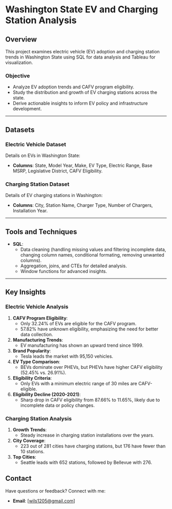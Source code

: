 # Washington State EV and Charging Station Analysis

## Overview
This project examines electric vehicle (EV) adoption and charging station trends in Washington State using SQL for data analysis and Tableau for visualization.

### Objective
- Analyze EV adoption trends and CAFV program eligibility.
- Study the distribution and growth of EV charging stations across the state.
- Derive actionable insights to inform EV policy and infrastructure development.

---

## Datasets
### Electric Vehicle Dataset
Details on EVs in Washington State:
- **Columns**: State, Model Year, Make, EV Type, Electric Range, Base MSRP, Legislative District, CAFV Eligibility.

### Charging Station Dataset
Details of EV charging stations in Washington:
- **Columns**: City, Station Name, Charger Type, Number of Chargers, Installation Year.

---

## Tools and Techniques
- **SQL**:
  - Data cleaning (handling missing values and filtering incomplete data, changing column names, conditional formating, removing unwanted columns).
  - Aggregation, joins, and CTEs for detailed analysis.
  - Window functions for advanced insights.

---

## Key Insights
### Electric Vehicle Analysis
1. **CAFV Program Eligibility**:
   - Only 32.24% of EVs are eligible for the CAFV program.
   - 57.82% have unknown eligibility, emphasizing the need for better data collection.
2. **Manufacturing Trends**:
   - EV manufacturing has shown an upward trend since 1999.
3. **Brand Popularity**:
   - Tesla leads the market with 95,150 vehicles.
4. **EV Type Comparison**:
   - BEVs dominate over PHEVs, but PHEVs have higher CAFV eligibility (52.45% vs. 26.91%).
5. **Eligibility Criteria**:
   - Only EVs with a minimum electric range of 30 miles are CAFV-eligible.
6. **Eligibility Decline (2020-2021)**:
   - Sharp drop in CAFV eligibility from 87.66% to 11.65%, likely due to incomplete data or policy changes.

### Charging Station Analysis
1. **Growth Trends**:
   - Steady increase in charging station installations over the years.
2. **City Coverage**:
   - 223 out of 281 cities have charging stations, but 176 have fewer than 10 stations.
3. **Top Cities**:
   - Seattle leads with 652 stations, followed by Bellevue with 276.



## Contact
Have questions or feedback? Connect with me:
- **Email**: [wils1205@gmail.com]
